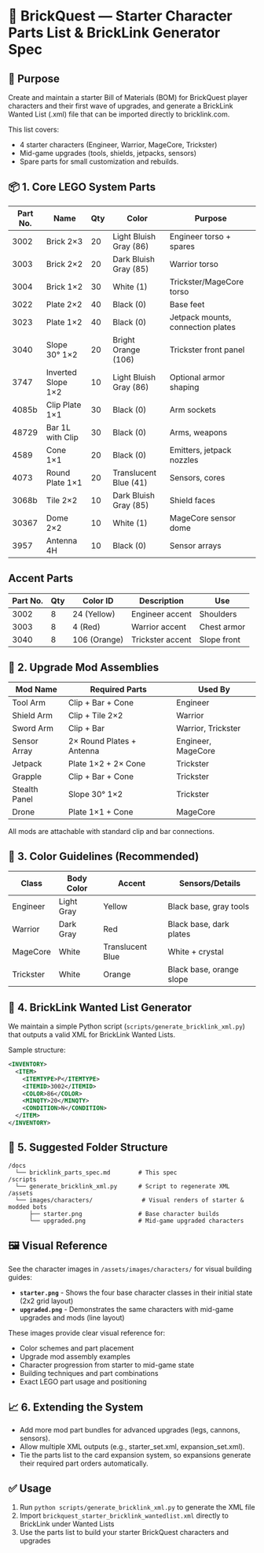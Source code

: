 # 🧱 BrickQuest — Starter Character Parts List & BrickLink Generator Spec

## 📜 Purpose

Create and maintain a starter Bill of Materials (BOM) for BrickQuest player characters and their first wave of upgrades, and generate a BrickLink Wanted List (.xml) file that can be imported directly to bricklink.com.

This list covers:

- 4 starter characters (Engineer, Warrior, MageCore, Trickster)
- Mid-game upgrades (tools, shields, jetpacks, sensors)
- Spare parts for small customization and rebuilds.

## 📦 1. Core LEGO System Parts

| Part No. | Name | Qty | Color | Purpose |
|----------|------|-----|-------|---------|
| 3002 | Brick 2×3 | 20 | Light Bluish Gray (86) | Engineer torso + spares |
| 3003 | Brick 2×2 | 20 | Dark Bluish Gray (85) | Warrior torso |
| 3004 | Brick 1×2 | 30 | White (1) | Trickster/MageCore torso |
| 3022 | Plate 2×2 | 40 | Black (0) | Base feet |
| 3023 | Plate 1×2 | 40 | Black (0) | Jetpack mounts, connection plates |
| 3040 | Slope 30° 1×2 | 20 | Bright Orange (106) | Trickster front panel |
| 3747 | Inverted Slope 1×2 | 10 | Light Bluish Gray (86) | Optional armor shaping |
| 4085b | Clip Plate 1×1 | 30 | Black (0) | Arm sockets |
| 48729 | Bar 1L with Clip | 30 | Black (0) | Arms, weapons |
| 4589 | Cone 1×1 | 20 | Black (0) | Emitters, jetpack nozzles |
| 4073 | Round Plate 1×1 | 20 | Translucent Blue (41) | Sensors, cores |
| 3068b | Tile 2×2 | 10 | Dark Bluish Gray (85) | Shield faces |
| 30367 | Dome 2×2 | 10 | White (1) | MageCore sensor dome |
| 3957 | Antenna 4H | 10 | Black (0) | Sensor arrays |

## Accent Parts

| Part No. | Qty | Color ID | Description | Use |
|----------|-----|----------|-------------|-----|
| 3002 | 8 | 24 (Yellow) | Engineer accent | Shoulders |
| 3003 | 8 | 4 (Red) | Warrior accent | Chest armor |
| 3040 | 8 | 106 (Orange) | Trickster accent | Slope front |

## 🧰 2. Upgrade Mod Assemblies

| Mod Name | Required Parts | Used By |
|----------|----------------|---------|
| Tool Arm | Clip + Bar + Cone | Engineer |
| Shield Arm | Clip + Tile 2×2 | Warrior |
| Sword Arm | Clip + Bar | Warrior, Trickster |
| Sensor Array | 2× Round Plates + Antenna | Engineer, MageCore |
| Jetpack | Plate 1×2 + 2× Cone | Trickster |
| Grapple | Clip + Bar + Cone | Trickster |
| Stealth Panel | Slope 30° 1×2 | Trickster |
| Drone | Plate 1×1 + Cone | MageCore |

All mods are attachable with standard clip and bar connections.

## 🧠 3. Color Guidelines (Recommended)

| Class | Body Color | Accent | Sensors/Details |
|-------|------------|--------|-----------------|
| Engineer | Light Gray | Yellow | Black base, gray tools |
| Warrior | Dark Gray | Red | Black base, dark plates |
| MageCore | White | Translucent Blue | White + crystal |
| Trickster | White | Orange | Black base, orange slope |

## 🛒 4. BrickLink Wanted List Generator

We maintain a simple Python script (`scripts/generate_bricklink_xml.py`) that outputs a valid XML for BrickLink Wanted Lists.

Sample structure:

```xml
<INVENTORY>
  <ITEM>
    <ITEMTYPE>P</ITEMTYPE>
    <ITEMID>3002</ITEMID>
    <COLOR>86</COLOR>
    <MINQTY>20</MINQTY>
    <CONDITION>N</CONDITION>
  </ITEM>
</INVENTORY>
```

## 📁 5. Suggested Folder Structure

```
/docs
  └── bricklink_parts_spec.md        # This spec
/scripts
  └── generate_bricklink_xml.py      # Script to regenerate XML
/assets
  └── images/characters/              # Visual renders of starter & modded bots
      ├── starter.png                # Base character builds
      └── upgraded.png               # Mid-game upgraded characters
```

## 🖼️ Visual Reference

See the character images in `/assets/images/characters/` for visual building guides:

- **`starter.png`** - Shows the four base character classes in their initial state (2x2 grid layout)
- **`upgraded.png`** - Demonstrates the same characters with mid-game upgrades and mods (line layout)

These images provide clear visual reference for:
- Color schemes and part placement
- Upgrade mod assembly examples
- Character progression from starter to mid-game state
- Building techniques and part combinations
- Exact LEGO part usage and positioning

## 📈 6. Extending the System

- Add more mod part bundles for advanced upgrades (legs, cannons, sensors).
- Allow multiple XML outputs (e.g., starter_set.xml, expansion_set.xml).
- Tie the parts list to the card expansion system, so expansions generate their required part orders automatically.

## ✅ Usage

1. Run `python scripts/generate_bricklink_xml.py` to generate the XML file
2. Import `brickquest_starter_bricklink_wantedlist.xml` directly to BrickLink under Wanted Lists
3. Use the parts list to build your starter BrickQuest characters and upgrades
